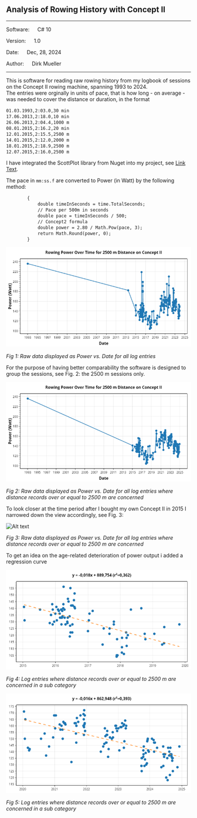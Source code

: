## Analysis of Rowing History with Concept II
**********************************************
Software:	&emsp;	C# 10

Version: &emsp;   	1.0

Date: 	&emsp;		Dec, 28, 2024

Author:	&emsp;		Dirk Mueller
**********************************************
This is software for reading raw rowing history from my logbook of sessions on the Concept II rowing machine, spanning 1993 to 2024.  
The entries were orginally in units of pace, that is how long - on average - was needed to cover the distance or duration, in the format

    01.03.1993,2:03.0,30 min
    17.06.2013,2:18.0,10 min
    26.06.2013,2:04.4,1000 m
    08.01.2015,2:16.2,20 min
    12.01.2015,2:15.5,2500 m
    14.01.2015,2:12.0,2000 m
    18.01.2015,2:18.9,2500 m
    12.07.2015,2:16.0,2500 m

I have integrated the ScottPlot library from Nuget into my project, see [Link Text](https://scottplot.net/ "Scott plot utility").  

The pace in `mm:ss.f` are converted to Power (in Watt) by the following method:

```        internal double CalculatePower(TimeSpan time, double distance)
        {
            double timeInSeconds = time.TotalSeconds;
            // Pace per 500m in seconds
            double pace = timeInSeconds / 500;
            // Concept2 formula
            double power = 2.80 / Math.Pow(pace, 3);
            return Math.Round(power, 0);
        }
```

![Alt text](/RowingHistory/Images/power.png) 

*Fig 1: Raw data displayed as Power vs. Date for all log entries*

For the purpose of having better comparability the software is designed to group the sessions, see Fig. 2: 
the 2500 m sessions only.

![Alt text](/RowingHistory/Images/power_no_less_than_2500m.png)

*Fig 2: Raw data displayed as Power vs. Date for all log entries where distance records over or equal to 2500 m are concerned*

To look closer at the time period after I bought my own Concept II in 2015 I narrowed down the view accordingly, see Fig. 3:  

![Alt text](/RowingHistory/Images/power_no_less_than_2500m_wo_1993.png)

*Fig 3: Raw data displayed as Power vs. Date for all log entries where distance records over or equal to 2500 m are concerned*

To get an idea on the age-related deterioration of power output i added a regression curve

![Alt text](/RowingHistory/Images/power_no_less_than_2500m_regression_early.png)

*Fig 4: Log entries where distance records over or equal to 2500 m are concerned in a sub category*

![Alt text](/RowingHistory/Images/power_no_less_than_2500m_regression_late.png)

*Fig 5: Log entries where distance records over or equal to 2500 m are concerned in a sub category*